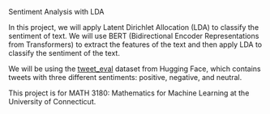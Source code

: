 Sentiment Analysis with LDA

In this project, we will apply Latent Dirichlet Allocation (LDA) to classify the sentiment of text. We will use BERT (Bidirectional Encoder Representations from Transformers) to extract the features of the text and then apply LDA to classify the sentiment of the text.

We will be using the [tweet_eval](https://huggingface.co/datasets/tweet_eval/viewer/sentiment) dataset from Hugging Face, which contains tweets with three different sentiments: positive, negative, and neutral.

This project is for MATH 3180: Mathematics for Machine Learning at the University of Connecticut.